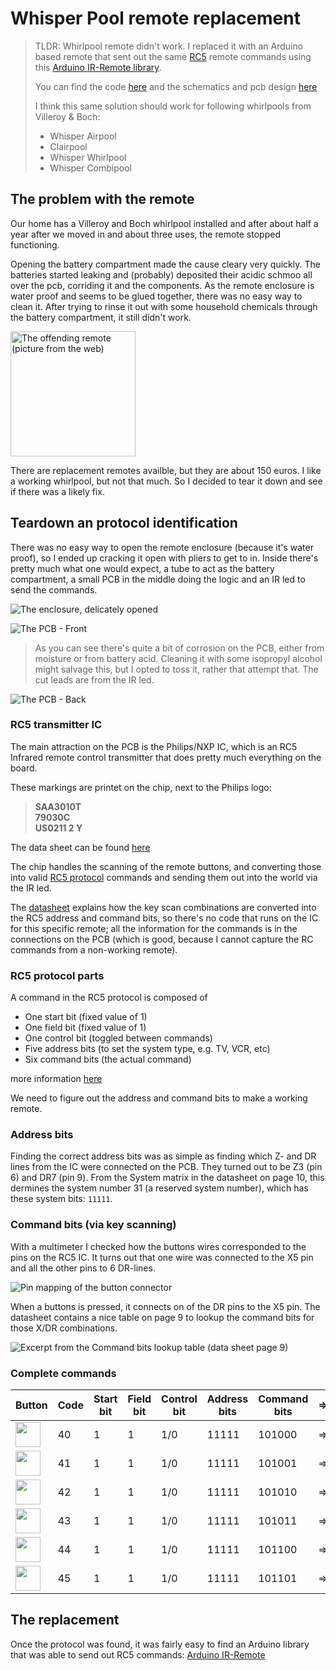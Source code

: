 # Whisper Pool remote replacement

> TLDR: Whirlpool remote didn't work. I replaced it with an Arduino
> based remote that sent out the same [RC5](https://en.wikipedia.org/wiki/RC-5) remote 
> commands using this [Arduino IR-Remote library](https://github.com/z3t0/Arduino-IRremote).
>
> You can find the code [here](firmware) and the schematics and
> pcb design [here](hardware)
>
> I think this same solution should work for following whirlpools from Villeroy & Boch:
> 
> * Whisper Airpool
> * Clairpool
> * Whisper Whirlpool
> * Whisper Combipool

## The problem with the remote

Our home has a Villeroy and Boch whirlpool installed and after about half a 
year after we moved in and about three uses, the remote stopped functioning.

Opening the battery compartment made the cause cleary very quickly. The batteries
started leaking and (probably) deposited their acidic schmoo all over the pcb, 
corriding it and the components. As the remote enclosure is water proof and seems
to be glued together, there was no easy way to clean it. After trying to rinse it
out with some household chemicals through the battery compartment, it still didn't 
work.

<img src="docs/img/combipool-remote.jpg" width="200" alt="The offending remote (picture from the web)">

There are replacement remotes availble, but they are about 150 euros. I like a 
working whirlpool, but not that much. So I decided to tear it down and see if there
was a likely fix.

## Teardown an protocol identification

There was no easy way to open the remote enclosure (because it's water proof), 
so I ended up cracking it open with pliers to get to in. Inside there's 
pretty much what one would expect, a tube to act as the battery compartment, a
small PCB in the middle doing the logic and an IR led to send the commands.

![The enclosure, delicately opened](docs/img/enclosure-open.jpg)

![The PCB - Front](docs/img/original-pcb-front.jpg)

> As you can see there's quite a bit of corrosion on the PCB, either from moisture
> or from battery acid. Cleaning it with some isopropyl alcohol might salvage this, but
> I opted to toss it, rather that attempt that. The cut leads are from the IR led.

![The PCB - Back](docs/img/original-pcb-back.jpg)

### RC5 transmitter IC

The main attraction on the PCB is the Philips/NXP IC, which is an RC5 Infrared 
remote control transmitter that does pretty much everything on the board. 

These markings are printet on the chip, next to the Philips logo:

> **SAA3010T**  
> **79030C**  
> **US0211 2 Y**  

The data sheet can be found [here](docs/SAA3010T-datasheet.pdf)

The chip handles the scanning of the remote buttons, and converting those into
valid [RC5 protocol](https://en.wikipedia.org/wiki/RC-5) commands and sending 
them out into the world via the IR led.

The [datasheet](SAA3010T-datasheet.pdf) explains how the key scan combinations
are converted into the RC5 address and command bits, so there's no code that
runs on the IC for this specific remote; all the information for the commands
is in the connections on the PCB (which is good, because I cannot capture the 
RC commands from a non-working remote).

### RC5 protocol parts

A command in the RC5 protocol is composed of 

* One start bit (fixed value of 1)
* One field bit (fixed value of 1)
* One control bit (toggled between commands)
* Five address bits (to set the system type, e.g. TV, VCR, etc)
* Six command bits (the actual command)

more information [here](https://en.wikipedia.org/wiki/RC-5)

We need to figure out the address and command bits to make a working
remote.

### Address bits

Finding the correct address bits was as simple as finding which Z- and 
DR lines from the IC were connected on the PCB. They turned out to be
Z3 (pin 6) and DR7 (pin 9). From the System matrix in the datasheet on
page 10, this dermines the system number 31 (a reserved system number), 
which has these system bits: ```11111```. 

### Command bits (via key scanning)

With a multimeter I checked how the buttons wires corresponded to the pins on the 
RC5 IC. It turns out that one wire was connected to the X5 pin and all the other
pins to 6 DR-lines.

![Pin mapping of the button connector](docs/img/pin-mapping.png)

When a buttons is pressed, it connects on of the DR pins to the X5 pin. The datasheet 
contains a nice table on page 9 to lookup the command bits for those X/DR combinations.

![Excerpt from the Command bits lookup table (data sheet page 9)](docs/img/command-bits.png)

### Complete commands

| Button                                                 | Code | Start bit | Field bit | Control bit | Address bits | Command bits | => | Complete command | 
|--------------------------------------------------------|------|-----------|-----------|-------------|--------------|--------------|:--:|-----------------:|
| <img src="docs/img/button-06.png" width="40" height="40" /> | 40   | 1         | 1         | 1/0         | 11111        | 101000       | => | 11111111101000   |
| <img src="docs/img/button-03.png" width="40" height="40" /> | 41   | 1         | 1         | 1/0         | 11111        | 101001       | => | 11111111101001   |
| <img src="docs/img/button-04.png" width="40" height="40" /> | 42   | 1         | 1         | 1/0         | 11111        | 101010       | => | 11111111101010   |
| <img src="docs/img/button-02.png" width="40" height="40" /> | 43   | 1         | 1         | 1/0         | 11111        | 101011       | => | 11111111101011   |
| <img src="docs/img/button-05.png" width="40" height="40" /> | 44   | 1         | 1         | 1/0         | 11111        | 101100       | => | 11111111101100   |
| <img src="docs/img/button-01.png" width="40" height="40" /> | 45   | 1         | 1         | 1/0         | 11111        | 101101       | => | 11111111101101   |


## The replacement

Once the protocol was found, it was fairly easy to find an Arduino library that 
was able to send out RC5 commands: [Arduino IR-Remote](https://github.com/z3t0/Arduino-IRremote)







